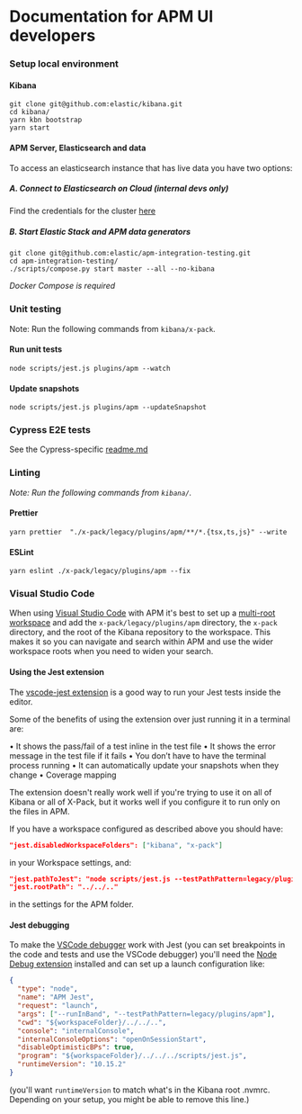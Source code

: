 # Documentation for APM UI developers

### Setup local environment

#### Kibana

```
git clone git@github.com:elastic/kibana.git
cd kibana/
yarn kbn bootstrap
yarn start
```

#### APM Server, Elasticsearch and data

To access an elasticsearch instance that has live data you have two options:

##### A. Connect to Elasticsearch on Cloud (internal devs only)

Find the credentials for the cluster [here](https://github.com/elastic/apm-dev/blob/master/docs/credentials/apm-ui-clusters.md#apmelstcco)

##### B. Start Elastic Stack and APM data generators

```
git clone git@github.com:elastic/apm-integration-testing.git
cd apm-integration-testing/
./scripts/compose.py start master --all --no-kibana
```

_Docker Compose is required_

### Unit testing

Note: Run the following commands from `kibana/x-pack`.

#### Run unit tests

```
node scripts/jest.js plugins/apm --watch
```

#### Update snapshots

```
node scripts/jest.js plugins/apm --updateSnapshot
```

### Cypress E2E tests

See the Cypress-specific [readme.md](cypress/README.md)

### Linting

_Note: Run the following commands from `kibana/`._

#### Prettier

```
yarn prettier  "./x-pack/legacy/plugins/apm/**/*.{tsx,ts,js}" --write
```

#### ESLint

```
yarn eslint ./x-pack/legacy/plugins/apm --fix
```

### Visual Studio Code

When using [Visual Studio Code](https://code.visualstudio.com/) with APM it's best to set up a [multi-root workspace](https://code.visualstudio.com/docs/editor/multi-root-workspaces) and add the `x-pack/legacy/plugins/apm` directory, the `x-pack` directory, and the root of the Kibana repository to the workspace. This makes it so you can navigate and search within APM and use the wider workspace roots when you need to widen your search.

#### Using the Jest extension

The [vscode-jest extension](https://marketplace.visualstudio.com/items?itemName=Orta.vscode-jest) is a good way to run your Jest tests inside the editor.

Some of the benefits of using the extension over just running it in a terminal are:

• It shows the pass/fail of a test inline in the test file
• It shows the error message in the test file if it fails
• You don’t have to have the terminal process running
• It can automatically update your snapshots when they change
• Coverage mapping

The extension doesn't really work well if you're trying to use it on all of Kibana or all of X-Pack, but it works well if you configure it to run only on the files in APM.

If you have a workspace configured as described above you should have:

```json
"jest.disabledWorkspaceFolders": ["kibana", "x-pack"]
```

in your Workspace settings, and:

```json
"jest.pathToJest": "node scripts/jest.js --testPathPattern=legacy/plugins/apm",
"jest.rootPath": "../../.."
```

in the settings for the APM folder.

#### Jest debugging

To make the [VSCode debugger](https://vscode.readthedocs.io/en/latest/editor/debugging/) work with Jest (you can set breakpoints in the code and tests and use the VSCode debugger) you'll need the [Node Debug extension](https://marketplace.visualstudio.com/items?itemName=ms-vscode.node-debug2) installed and can set up a launch configuration like:

```json
{
  "type": "node",
  "name": "APM Jest",
  "request": "launch",
  "args": ["--runInBand", "--testPathPattern=legacy/plugins/apm"],
  "cwd": "${workspaceFolder}/../../..",
  "console": "internalConsole",
  "internalConsoleOptions": "openOnSessionStart",
  "disableOptimisticBPs": true,
  "program": "${workspaceFolder}/../../../scripts/jest.js",
  "runtimeVersion": "10.15.2"
}
```

(you'll want `runtimeVersion` to match what's in the Kibana root .nvmrc. Depending on your setup, you might be able to remove this line.)
